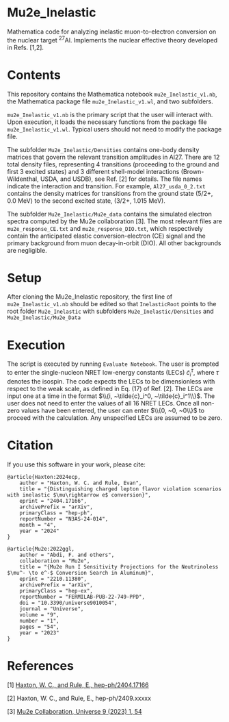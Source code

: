 # Mu2e_Inelastic
Mathematica code for analyzing inelastic muon-to-electron conversion on the nuclear target $`^{27}`$Al. Implements the nuclear effective theory developed in Refs. [1,2].

# Contents
This repository contains the Mathematica notebook ```mu2e_Inelastic_v1.nb```, the Mathematica package file ```mu2e_Inelastic_v1.wl```, and two subfolders. 

```mu2e_Inelastic_v1.nb``` is the primary script that the user will interact with. Upon execution, it loads the necessary functions from the package file ```mu2e_Inelastic_v1.wl```. Typical users should not need to modify the package file.

The subfolder ```Mu2e_Inelastic/Densities``` contains one-body density matrices that govern the relevant transition amplitudes in Al27. There are 12 total density files, representing 4 transitions (proceeding to the ground and first 3 excited states) and 3 different shell-model interactions (Brown-Wildenthal, USDA, and USDB), see Ref. [2] for details. The file names indicate the interaction and transition. For example, ```Al27_usda_0_2.txt``` contains the density matrices for transitions from the ground state (5/2+, 0.0 MeV) to the second excited state, (3/2+, 1.015 MeV).

The subfolder ```Mu2e_Inelastic/Mu2e_data``` contains the simulated electron spectra computed by the Mu2e collaboration [3]. The most relevant files are ```mu2e_response_CE.txt``` and ```mu2e_response_DIO.txt```, which respectively contain the anticipated elastic conversion-electron (CE) signal and the primary background from muon decay-in-orbit (DIO). All other backgrounds are negligible.

# Setup
After cloning the Mu2e_Inelastic repository, the first line of ```mu2e_Inelastic_v1.nb``` should be edited so that ```InelasticRoot``` points to the root folder ```Mu2e_Inelastic``` with subfolders ```Mu2e_Inelastic/Densities``` and ```Mu2e_Inelastic/Mu2e_Data```

# Execution
The script is executed by running ```Evaluate Notebook```. The user is prompted to enter the single-nucleon NRET low-energy constants (LECs) $\tilde{c}_i^\tau$, where $\tau$ denotes the isospin. The code expects the LECs to be dimensionless with respect to the weak scale, as defined in Eq. (17) of Ref. [2]. The LECs are input one at a time in the format $\\{i, ~\tilde{c}_i^0, ~\tilde{c}_i^1\\}$. The user does not need to enter the values of all 16 NRET LECs. Once all non-zero values have been entered, the user can enter $\\{0, ~0, ~0\\}$ to proceed with the calculation. Any unspecified LECs are assumed to be zero.

# Citation
If you use this software in your work, please cite:

```
@article{Haxton:2024ecp,
    author = "Haxton, W. C. and Rule, Evan",
    title = "{Distinguishing charged lepton flavor violation scenarios with inelastic $\mu\rightarrow e$ conversion}",
    eprint = "2404.17166",
    archivePrefix = "arXiv",
    primaryClass = "hep-ph",
    reportNumber = "N3AS-24-014",
    month = "4",
    year = "2024"
}

@article{Mu2e:2022ggl,
    author = "Abdi, F. and others",
    collaboration = "Mu2e",
    title = "{Mu2e Run I Sensitivity Projections for the Neutrinoless $\mu^- \to e^-$ Conversion Search in Aluminum}",
    eprint = "2210.11380",
    archivePrefix = "arXiv",
    primaryClass = "hep-ex",
    reportNumber = "FERMILAB-PUB-22-749-PPD",
    doi = "10.3390/universe9010054",
    journal = "Universe",
    volume = "9",
    number = "1",
    pages = "54",
    year = "2023"
}
```
# References
[1] [Haxton, W. C., and Rule, E., hep-ph/2404.17166](https://arxiv.org/abs/2404.17166)

[2] Haxton, W. C., and Rule, E., hep-ph/2409.xxxxx

[3] [Mu2e Collaboration, Universe 9 (2023) 1, 54](https://www.mdpi.com/2218-1997/9/1/54)
